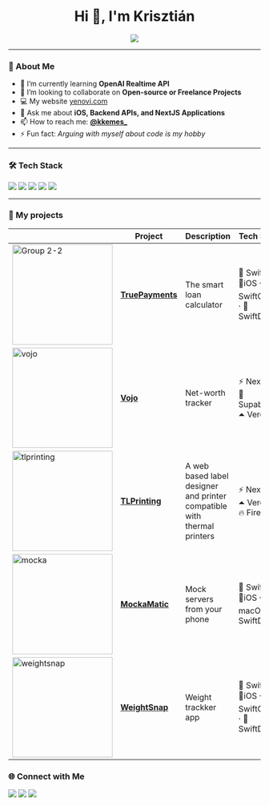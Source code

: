 <h1 align="center">Hi 👋, I'm Krisztián</h1>

<p align="center">
  <img src="https://readme-typing-svg.demolab.com/?lines=iOS+Engineer;Full-stack+Developer;Lifelong+Learner&font=Fira+Code&center=true&width=440&height=45&color=00ADB5&vCenter=true&pause=1000" />
</p>

---

### 🚀 About Me 
- 🌱 I’m currently learning **OpenAI Realtime API**  
- 👯 I’m looking to collaborate on **Open-source or Freelance Projects**
- 💻 My website [yenovi.com](https://yenovi.com)
- 💬 Ask me about **iOS, Backend APIs, and NextJS Applications**  
- 📫 How to reach me: **[@kkemes_](https://x.com/kkemenes_)**  
- ⚡ Fun fact: *Arguing with myself about code is my hobby*

---

### 🛠️ Tech Stack
<p>
  <img src="https://img.shields.io/badge/Swift-F05138?style=for-the-badge&logo=swift&logoColor=white"/>
  <img src="https://img.shields.io/badge/Firebase-FFCA28?style=for-the-badge&logo=firebase&logoColor=black"/>
  <img src="https://img.shields.io/badge/Next.js-000000?style=for-the-badge&logo=nextdotjs&logoColor=white" />
  <img src="https://img.shields.io/badge/PostgreSQL-316192?style=for-the-badge&logo=postgresql&logoColor=white"/>
  <img src="https://img.shields.io/badge/GitHub-181717?style=for-the-badge&logo=github&logoColor=white"/>
</p>

---

### 📂  My projects

| | Project | Description | Tech Stack |
|-|--------|-------------|------------|
|<img width="200" height="200" alt="Group 2-2" src="https://github.com/user-attachments/assets/7f68bc56-4e09-4772-8d46-97d551afaefb" />| [**TruePayments**](https://apps.apple.com/ro/app/truepayments/id6749155737) | The smart loan calculator | 🎨 SwiftUI · 📱iOS · 📈 SwiftCharts · 🫙 SwiftData |
|<img width="200" height="200" alt="vojo" src="https://github.com/user-attachments/assets/f78e31e6-ff55-484c-a6b0-dd7308e962a1" />| [**Vojo**](https://vojo.app/) | Net-worth tracker | ⚡️ NextJS · 📀 Supabase · ⏶ Vercel |
|<img width="200" height="200" alt="tlprinting" src="https://github.com/user-attachments/assets/685d4276-257e-4b1c-b356-cbfccfd61d67" />| [**TLPrinting**](https://tlprinting.net/) | A web based label designer and printer compatible with thermal printers | ⚡️ NextJS · ⏶ Vercel · 🔥 Firebase |
|<img width="200" height="200" alt="mocka" src="https://github.com/user-attachments/assets/c288838f-81ec-4c7e-949f-93e2b204f07a" />| [**MockaMatic**](https://apps.apple.com/app/mockamatic/id6737626688) | Mock servers from your phone | 🎨 SwiftUI · 📱iOS · 💻 macOS · 🫙 SwiftData |
|<img width="200" height="200" alt="weightsnap" src="https://github.com/user-attachments/assets/0b889154-45e3-4e80-802f-6b990f9595db" />| [**WeightSnap**](https://apps.apple.com/app/weightsnap/id6742784401) | Weight trackker app | 🎨 SwiftUI · 📱iOS · 📈 SwiftCharts · 🫙 SwiftData |




### 🌐 Connect with Me
<p>
  <a href="www.linkedin.com/in/krisztián-kemenes-a56249231" target="_blank"><img src="https://img.shields.io/badge/LinkedIn-%230077B5.svg?style=for-the-badge&logo=linkedin&logoColor=white" /></a>
  <a href="https://x.com/kkemenes_" target="_blank"><img src="https://img.shields.io/badge/X-000000?style=for-the-badge&logo=twitter&logoColor=white" /></a>
  <a href="https://yenovi.com" target="_blank"><img src="https://img.shields.io/badge/Portfolio-000?style=for-the-badge&logo=vercel&logoColor=white" /></a>
</p>


